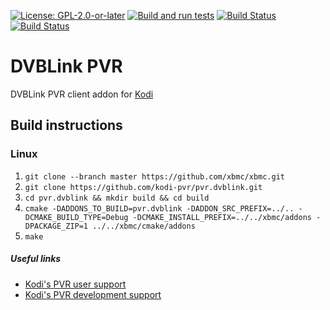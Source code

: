 [![License: GPL-2.0-or-later](https://img.shields.io/badge/License-GPL%20v2+-blue.svg)](LICENSE.md)
[![Build and run 
tests](https://github.com/kodi-pvr/pvr.dvblink/actions/workflows/build.yml/badge.svg?branch=Piers)](https://github.com/kodi-pvr/pvr.dvblink/actions/workflows/build.yml)
[![Build Status](https://dev.azure.com/teamkodi/kodi-pvr/_apis/build/status/kodi-pvr.pvr.dvblink?branchName=Piers)](https://dev.azure.com/teamkodi/kodi-pvr/_build/latest?definitionId=59&branchName=Piers)
[![Build Status](https://jenkins.kodi.tv/view/Addons/job/kodi-pvr/job/pvr.dvblink/job/Piers/badge/icon)](https://jenkins.kodi.tv/blue/organizations/jenkins/kodi-pvr%2Fpvr.dvblink/branches/)

# DVBLink PVR
DVBLink PVR client addon for [Kodi](https://kodi.tv)

## Build instructions

### Linux

1. `git clone --branch master https://github.com/xbmc/xbmc.git`
2. `git clone https://github.com/kodi-pvr/pvr.dvblink.git`
3. `cd pvr.dvblink && mkdir build && cd build`
4. `cmake -DADDONS_TO_BUILD=pvr.dvblink -DADDON_SRC_PREFIX=../.. -DCMAKE_BUILD_TYPE=Debug -DCMAKE_INSTALL_PREFIX=../../xbmc/addons -DPACKAGE_ZIP=1 ../../xbmc/cmake/addons`
5. `make`

##### Useful links

* [Kodi's PVR user support](https://forum.kodi.tv/forumdisplay.php?fid=167)
* [Kodi's PVR development support](https://forum.kodi.tv/forumdisplay.php?fid=136)
